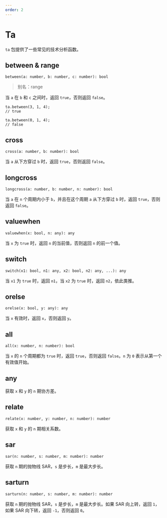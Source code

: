```yaml
---
order: 2
---
```


# Ta

`ta` 包提供了一些常见的技术分析函数。

## between & range

`between(a: number, b: number, c: number): bool`

> 别名：range

当 `a` 在 `b` 和 `c` 之间时，返回 `true`，否则返回 `false`。

```nvs
ta.between(3, 1, 4);
// true

ta.between(0, 1, 4);
// false
```

## cross

`cross(a: number, b: number): bool`

当 `a` 从下方穿过 `b` 时，返回 `true`，否则返回 `false`。

## longcross

`longcross(a: number, b: number, n: number): bool`

当 `a` 在 `n` 个周期内小于 `b`，并且在这个周期 `a` 从下方穿过 `b` 时，返回 `true`，否则返回 `false`。

## valuewhen

`valuewhen(x: bool, n: any): any`

当 `x` 为 `true` 时，返回 `n` 的当前值，否则返回 `n` 的前一个值。

## switch

`switch(x1: bool, n1: any, x2: bool, n2: any, ...): any`

当 `x1` 为 `true` 时，返回 `n1`，当 `x2` 为 `true` 时，返回 `n2`，依此类推。

## orelse

`orelse(x: bool, y: any): any`

当 `x` 有效时，返回 `x`，否则返回 `y`。

## all

`all(x: number, n: number): bool`

当 `x` 的 `n` 个周期都为 `true` 时，返回 `true`，否则返回 `false`。`n` 为 `0` 表示从第一个有效值开始。

## any

获取 `x` 和 `y` 的 `n` 期协方差。

## relate

`relate(x: number, y: number, n: number): number`

获取 `x` 和 `y` 的 `n` 期相关系数。

## sar

`sar(n: number, s: number, m: number): number`

获取 `n` 期的抛物线 SAR，`s` 是步长，`m` 是最大步长。

## sarturn

`sarturn(n: number, s: number, m: number): number`

获取 `n` 期的抛物线 SAR，`s` 是步长，`m` 是最大步长。如果 SAR 向上转，返回 `1`，如果 SAR 向下转，返回 `-1`，否则返回 `0`。
